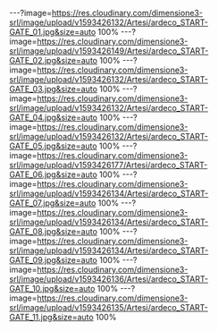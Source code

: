 ---?image=https://res.cloudinary.com/dimensione3-srl/image/upload/v1593426132/Artesi/ardeco_START-GATE_01.jpg&size=auto 100%
---?image=https://res.cloudinary.com/dimensione3-srl/image/upload/v1593426149/Artesi/ardeco_START-GATE_02.jpg&size=auto 100%
---?image=https://res.cloudinary.com/dimensione3-srl/image/upload/v1593426132/Artesi/ardeco_START-GATE_03.jpg&size=auto 100%
---?image=https://res.cloudinary.com/dimensione3-srl/image/upload/v1593426132/Artesi/ardeco_START-GATE_04.jpg&size=auto 100%
---?image=https://res.cloudinary.com/dimensione3-srl/image/upload/v1593426132/Artesi/ardeco_START-GATE_05.jpg&size=auto 100%
---?image=https://res.cloudinary.com/dimensione3-srl/image/upload/v1593426177/Artesi/ardeco_START-GATE_06.jpg&size=auto 100%
---?image=https://res.cloudinary.com/dimensione3-srl/image/upload/v1593426134/Artesi/ardeco_START-GATE_07.jpg&size=auto 100%
---?image=https://res.cloudinary.com/dimensione3-srl/image/upload/v1593426134/Artesi/ardeco_START-GATE_08.jpg&size=auto 100%
---?image=https://res.cloudinary.com/dimensione3-srl/image/upload/v1593426134/Artesi/ardeco_START-GATE_09.jpg&size=auto 100%
---?image=https://res.cloudinary.com/dimensione3-srl/image/upload/v1593426136/Artesi/ardeco_START-GATE_10.jpg&size=auto 100%
---?image=https://res.cloudinary.com/dimensione3-srl/image/upload/v1593426135/Artesi/ardeco_START-GATE_11.jpg&size=auto 100%